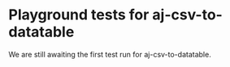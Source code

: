 # Playground tests for aj-csv-to-datatable
We are still awaiting the first test run for aj-csv-to-datatable.
